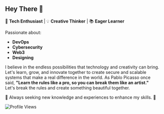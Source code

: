 ## Hey There 👋

🚀 **Tech Enthusiast** | 💡 **Creative Thinker** | 📚 **Eager Learner**

Passionate about:

- **DevOps**
- **Cybersecurity**
- **Web3**
- **Designing**

I believe in the endless possibilities that technology and creativity can bring. Let's learn, grow, and innovate together to create secure and scalable systems that make a real difference in the world. As Pablo Picasso once said, **"Learn the rules like a pro, so you can break them like an artist."** Let's break the rules and create something beautiful together.

🌟 Always seeking new knowledge and experiences to enhance my skills. 🌟

![Profile Views](https://komarev.com/ghpvc/?username=fletcherfernandes)


